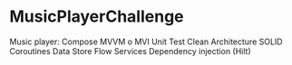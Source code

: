# MusicPlayerChallenge
Music player: Compose MVVM o MVI Unit Test Clean Architecture SOLID Coroutines Data Store Flow Services Dependency injection (Hilt)
